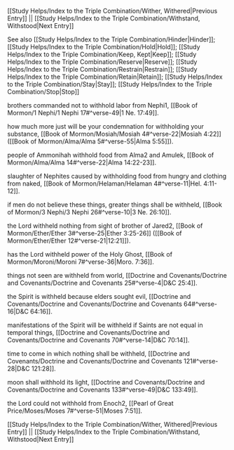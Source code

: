 [[Study Helps/Index to the Triple Combination/Wither, Withered|Previous Entry]]  ||  [[Study Helps/Index to the Triple Combination/Withstand, Withstood|Next Entry]]

 See also [[Study Helps/Index to the Triple Combination/Hinder|Hinder]]; [[Study Helps/Index to the Triple Combination/Hold|Hold]]; [[Study Helps/Index to the Triple Combination/Keep, Kept|Keep]]; [[Study Helps/Index to the Triple Combination/Reserve|Reserve]]; [[Study Helps/Index to the Triple Combination/Restrain|Restrain]]; [[Study Helps/Index to the Triple Combination/Retain|Retain]]; [[Study Helps/Index to the Triple Combination/Stay|Stay]]; [[Study Helps/Index to the Triple Combination/Stop|Stop]]

 brothers commanded not to withhold labor from Nephi1, [[Book of Mormon/1 Nephi/1 Nephi 17#^verse-49|1 Ne. 17:49]].

 how much more just will be your condemnation for withholding your substance, [[Book of Mormon/Mosiah/Mosiah 4#^verse-22|Mosiah 4:22]] ([[Book of Mormon/Alma/Alma 5#^verse-55|Alma 5:55]]).

 people of Ammonihah withhold food from Alma2 and Amulek, [[Book of Mormon/Alma/Alma 14#^verse-22|Alma 14:22-23]].

 slaughter of Nephites caused by withholding food from hungry and clothing from naked, [[Book of Mormon/Helaman/Helaman 4#^verse-11|Hel. 4:11-12]].

 if men do not believe these things, greater things shall be withheld, [[Book of Mormon/3 Nephi/3 Nephi 26#^verse-10|3 Ne. 26:10]].

 the Lord withheld nothing from sight of brother of Jared2, [[Book of Mormon/Ether/Ether 3#^verse-25|Ether 3:25-26]] ([[Book of Mormon/Ether/Ether 12#^verse-21|12:21]]).

 has the Lord withheld power of the Holy Ghost, [[Book of Mormon/Moroni/Moroni 7#^verse-36|Moro. 7:36]].

 things not seen are withheld from world, [[Doctrine and Covenants/Doctrine and Covenants/Doctrine and Covenants 25#^verse-4|D&C 25:4]].

 the Spirit is withheld because elders sought evil, [[Doctrine and Covenants/Doctrine and Covenants/Doctrine and Covenants 64#^verse-16|D&C 64:16]].

 manifestations of the Spirit will be withheld if Saints are not equal in temporal things, [[Doctrine and Covenants/Doctrine and Covenants/Doctrine and Covenants 70#^verse-14|D&C 70:14]].

 time to come in which nothing shall be withheld, [[Doctrine and Covenants/Doctrine and Covenants/Doctrine and Covenants 121#^verse-28|D&C 121:28]].

 moon shall withhold its light, [[Doctrine and Covenants/Doctrine and Covenants/Doctrine and Covenants 133#^verse-49|D&C 133:49]].

 the Lord could not withhold from Enoch2, [[Pearl of Great Price/Moses/Moses 7#^verse-51|Moses 7:51]].

[[Study Helps/Index to the Triple Combination/Wither, Withered|Previous Entry]]  ||  [[Study Helps/Index to the Triple Combination/Withstand, Withstood|Next Entry]]